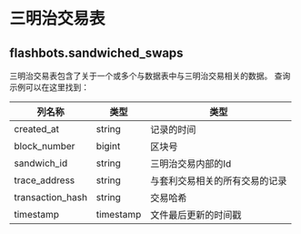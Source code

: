 # 三明治交易表
## **flashbots.sandwiched_swaps**

三明治交易表包含了关于一个或多个与数据表中与三明治交易相关的数据。
查询示例可以在这里找到：

| **列名称**   | **类型**  | **类型**                                                                                             |
| ----------------- | --------- | ----------------------------------------------------------------------------------------------------------- |
| created\_at       | string    | 记录的时间                                                                               |
| block\_number     | bigint    | 区块号                                                                                               |
| sandwich\_id      | string    | 三明治交易内部的Id                                                                          |
| trace\_address    | string   | 与套利交易相关的所有交易的记录 |
| transaction\_hash | string    | 交易哈希                                                                                            |
| timestamp         | timestamp | 文件最后更新的时间戳                                                                  |
